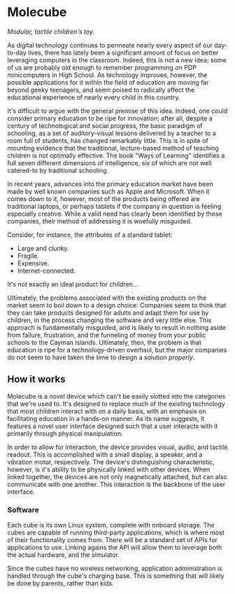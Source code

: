 # Molecube

*Modular, tactile children's toy.*

As digital technology continues to permeate nearly every aspect of our day-to-day lives, there has lately been a significant amount of focus on better leveraging computers in the classroom. Indeed, this is not a new idea; some of us are probably old enough to remember programming on PDP minicomputers in High School. As technology improves, however, the possible applications for it within the field of education are moving far beyond geeky teenagers, and seem poised to radically affect the educational experience of nearly every child in this country.

It's difficult to argue with the general premise of this idea. Indeed, one could
consider primary education to be ripe for innovation; after all, despite a
century of technological and social progress, the basic paradigm of schooling,
as a set of auditory-visual lessons delivered by a teacher to a room full of
students, has changed remarkably little. This is in spite of mounting evidence
that the traditional, lecture-based method of teaching children is not optimally
effective. The book "Ways of Learning" identifies a full seven different dimensions of intelligence, six of which are not well catered-to by traditional schooling.

In recent years, advances into the primary education market have been made by well known companies such as Apple and Microsoft. When it comes down to it, however, most of the products being offered are traditional laptops, or perhaps tablets if the company in question is feeling especially creative. While a valid need has clearly been identified by these companies, their method of addressing it is woefully misguided.

Consider, for instance, the attributes of a standard tablet:

- Large and clunky.
- Fragile.
- Expensive.
- Internet-connected.

It's not exactly an ideal product for children...

Ultimately, the problems associated with the existing products on the market
seem to boil down to a design choice: Companies seem to think that they can take
products designed for adults and adapt them for use by children, in the process
changing the software and very little else. This approach is fundamentally
misguided, and is likely to result in nothing aside from failure, frustration,
and the funneling of money from your public schools to the Cayman Islands.
Ultimately, then, the problem is that education is ripe for a technology-driven
overhaul, but the major companies do not seem to have taken the time to design a
solution *properly*.

## How it works

Molecube is a novel device which can't be easily slotted into the categories
that we're used to. It's designed to replace much of the existing technology
that most children interact with on a daily basis, with an emphasis on
facilitating education in a hands-on manner. As its name suggests, it features a
novel user interface designed such that a user interacts with it primarily through physical manipulation.

In order to allow for interaction, the device provides visual, audio, and
tactile readout. This is accomplished with a small display, a speaker, and a vibration motor, respectively. The device's distinguishing characteristic, however, is it's ability to be physically linked with other devices. When linked together, the devices are not only magnetically attached, but can also communicate with one another. This interaction is the backbone of the user interface.

### Software

Each cube is its own Linux system, complete with onboard storage. The cubes are
capable of running third-party applications, which is where most of their
functionality comes from. There will be a standard set of APIs for applications
to use. Linking agains the API will allow them to leverage both the actual
hardware, and the simulator.

Since the cubes have no wireless networking, application administration is
handled through the cube's charging base. This is something that will likely be
done by parents, rather than kids.
